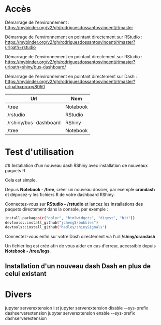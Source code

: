 # Accès

Démarrage de l'environnement :
https://mybinder.org/v2/gh/rodriguesdossantosvincent/r/master


Démarrage de l'environnement en pointant directement sur RStudio : 
https://mybinder.org/v2/gh/rodriguesdossantosvincent/r/master?urlpath=rstudio

Démarrage de l'environnement en pointant directement sur RStudio : 
https://mybinder.org/v2/gh/rodriguesdossantosvincent/r/master?urlpath=shiny/bus-dashboard/

Démarrage de l'environnement en pointant directement sur Dash : 
https://mybinder.org/v2/gh/rodriguesdossantosvincent/r/master?urlpath=proxy/8050


| **Url**  | **Nom**  |
| -------- | -------- |
| /tree    | Notebook |
| /rstudio | RStudio  |
| /rshiny/bus-dashboard  | RShiny   |
| /tree    | Notebook |

# Test d'utilisation

## Installation d'un nouveau dash RShiny avec installation de nouveaux paquets R

Cela est simple.

Depuis **Notebook - /tree**, créer un nouveau dossier, par exemple **crandash** et déposez-y les fichiers R de votre dashboard RShiny.

Connectez-vous sur **RStudio - /rstudio** et lancez les installations des paquets directement dans la console, par exemple :
```bash
install.packages(c("dplyr", "htmlwidgets", "digest", "bit"))
devtools::install_github("jcheng5/bubbles")
devtools::install_github("hadley/shinySignals")
```

Connectez-vous enfin sur votre Dash directement via l'url **/shiny/crandash**.

Un fichier log est créé afin de vous aider en cas d'erreur, accessible depuis **Notebook - /tree/logs**.

## Installation d'un nouveau dash Dash en plus de celui existant 




# Divers

jupyter serverextension list
jupyter serverextension disable --sys-prefix dashserverextension
jupyter serverextension enable --sys-prefix dashserverextension